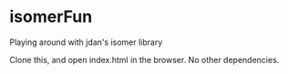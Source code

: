 isomerFun
=========

Playing around with jdan's isomer library

Clone this, and open index.html in the browser.  No other dependencies.
